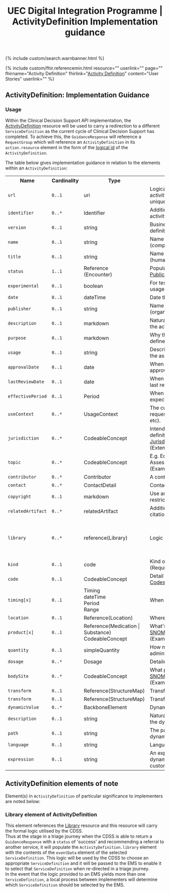 ﻿---
title: UEC Digital Integration Programme | ActivityDefinition Implementation guidance
keywords: activitydefinition, rest,
tags: [rest,fhir,api]
sidebar: ctp_rest_sidebar
permalink: api_activity_definition.html
summary: ActivityDefinition resource implementation guidance 
---

{% include custom/search.warnbanner.html %}

{% include custom/fhir.referencemin.html resource="" userlink="" page="" fhirname="Activity Definition" fhirlink="[Activity Definition](http://hl7.org/fhir/stu3/activitydefinition.html)" content="User Stories" userlink="" %}


## ActivityDefinition: Implementation Guidance ##
### Usage ###
Within the Clinical Decision Support API implementation, the [ActivityDefinition](http://hl7.org/fhir/stu3/activitydefinition.html) resource will be used to carry a redirection to a different `ServiceDefinition` as the current cycle of Clinical Decision Support has completed.
To achieve this, the `GuidanceResponse` will reference a `RequestGroup` which will reference an `ActivityDefinition` in its `action.resource` element in the form of the [logical id](http://hl7.org/fhir/STU3/resource.html#id) of the `ActivityDefinition`.

The table below gives implementation guidance in relation to the elements within an `ActivityDefinition`:


<table style="min-width:100%;width:100%">
<tr>
    <th style="width:10%;">Name</th>
    <th style="width:5%;">Cardinality</th>
    <th style="width:10%;">Type</th>
      <th style="width:40%;">FHIR Documentation</th>
   <th style="width:35%;">CDS Implementation Guidance</th>
</tr>

<tr>
  <td><code class="highlighter-rouge">url</code></td>
    <td><code class="highlighter-rouge">0..1</code></td>
    <td>uri</td>
    <td>Logical URI to reference this activity definition (globally unique)</td>
<td></td>
</tr>
<tr>
   <td><code class="highlighter-rouge">identifier</code></td>
   <td><code class="highlighter-rouge">0..*</code></td>
    <td>Identifier</td>
    <td>Additional identifier for the activity definition</td>
 <td></td>
</tr>
<tr>
   <td><code class="highlighter-rouge">version</code></td>
        <td><code class="highlighter-rouge">0..1</code></td>
    <td>string</td>
    <td>Business version of the activity definition</td>
<td></td>
</tr>
<tr>
    <td><code class="highlighter-rouge">name</code></td>
     <td><code class="highlighter-rouge">0..1</code></td>
    <td>string</td>
    <td>Name for this activity definition (computer friendly)</td>
   <td></td>
</tr> 
<tr>
  <td><code class="highlighter-rouge">title</code></td>
      <td><code class="highlighter-rouge">0..1</code></td>
    <td>string</td>
    <td>Name for this activity definition (human friendly)</td>
<td></td>
 </tr>
<tr>
   <td><code class="highlighter-rouge">status</code></td>
      <td><code class="highlighter-rouge">1..1</code></td>
    <td>Reference<br>(Encounter)</td>
    <td>Populated by valueset <a href="https://www.hl7.org/fhir/stu3/valueset-publication-status.html">PublicationStatus</a> (Required)</td>
<td>This MUST be populated with the value of 'active'.</td>
  </tr>
<tr>
    <td><code class="highlighter-rouge">experimental</code></td>
        <td><code class="highlighter-rouge">0..1</code></td>
    <td>boolean</td>
    <td>For testing purposes, not real usage</td>
<td>This MUST be populated with the value of 'false'.</td>
  </tr>
<tr>
    <td><code class="highlighter-rouge">date</code></td>
        <td><code class="highlighter-rouge">0..1</code></td>
    <td>dateTime</td>
    <td>Date this was last changed</td>
<td></td>
  </tr>
<tr>
    <td><code class="highlighter-rouge">publisher</code></td>
      <td><code class="highlighter-rouge">0..1</code></td>
    <td>string</td>
    <td>Name of the publisher (organization or individual)</td>
<td></td>
 </tr>
<tr>
    <td><code class="highlighter-rouge">description</code></td>
      <td><code class="highlighter-rouge">0..1</code></td>
    <td>markdown</td>
    <td>Natural language description of the activity definition</td>
<td></td>
 </tr>
<tr>
   <td><code class="highlighter-rouge">purpose</code></td>
      <td><code class="highlighter-rouge">0..1</code></td>
     <td>markdown</td>
    <td>Why this activity definition is defined</td>
<td></td>
  </tr>
<tr>
    <td><code class="highlighter-rouge">usage</code></td>
        <td><code class="highlighter-rouge">0..1</code></td>
  <td>string</td>
    <td>Describes the clinical usage of the asset</td>
<td></td>
  </tr>
<tr>
    <td><code class="highlighter-rouge">approvalDate</code></td>
        <td><code class="highlighter-rouge">0..1</code></td>
   <td>date</td>
    <td>When the activity definition was approved by publisher</td>
<td></td>
  </tr>
<tr>
    <td><code class="highlighter-rouge">lastReviewDate</code></td>
      <td><code class="highlighter-rouge">0..1</code></td>
    <td>date</td>
    <td>When the activity definition was last reviewed</td>
<td></td>
 </tr>
<tr>
   <td><code class="highlighter-rouge">effectivePeriod</code></td>
      <td><code class="highlighter-rouge">0..1</code></td>
     <td>Period</td>
    <td>When the activity definition is expected to be used</td>
<td></td>
  </tr>
<tr>
   <td><code class="highlighter-rouge">useContext</code></td>
      <td><code class="highlighter-rouge">0..*</code></td>
     <td>UsageContext</td>
    <td>The current setting of the request (inpatient, outpatient, etc).</td>
<td>This MUST match the useContext of the calling and receiving <code class="highlighter-rouge">ServiceDefinitions</code>.</td>
  </tr>
<tr>
    <td><code class="highlighter-rouge">jurisdiction</code></td>
      <td><code class="highlighter-rouge">0..*</code></td>
    <td>CodeableConcept</td>
    <td>Intended jurisdiction for activity definition (if applicable) <a href="https://www.hl7.org/fhir/stu3/valueset-jurisdiction.html">Jurisdiction ValueSet</a> (Extensible)</td>
<td>This MUST match the jurisdiction of the calling and receiving <code class="highlighter-rouge">ServiceDefinitions</code>.</td>
 </tr>
<tr>
    <td><code class="highlighter-rouge">topic</code></td>
      <td><code class="highlighter-rouge">0..*</code></td>
    <td>CodeableConcept</td>
    <td>E.g. Education, Treatment, Assessment, etc <a href="https://www.hl7.org/fhir/stu3/valueset-definition-topic.html">DefinitionTopic</a> (Example)</td>
<td>This MUST be populated with the value of 'assessment'.</td>
 </tr>
<tr>
    <td><code class="highlighter-rouge">contributor</code></td>
      <td><code class="highlighter-rouge">0..*</code></td>
    <td>Contributor</td>
    <td>A content contributor</td>
<td></td>
 </tr>
<tr>
    <td><code class="highlighter-rouge">contact</code></td>
      <td><code class="highlighter-rouge">0..*</code></td>
    <td>ContactDetail</td>
    <td>Contact details for the publisher</td>
<td></td>
 </tr>
<tr>
    <td><code class="highlighter-rouge">copyright</code></td>
      <td><code class="highlighter-rouge">0..1</code></td>
    <td>markdown</td>
    <td>Use and/or publishing restrictions</td>
<td></td>
 </tr>
<tr>
    <td><code class="highlighter-rouge">relatedArtifact</code></td>
      <td><code class="highlighter-rouge">0..*</code></td>
    <td>relatedArtifact</td>
    <td>Additional documentation, citations, etc</td>
<td></td>
 </tr>
<tr>
    <td><code class="highlighter-rouge">library</code></td>
      <td><code class="highlighter-rouge">0..*</code></td>
    <td>reference(Library)</td>
    <td>Logic used by the asset</td>
<td>A CDSS MUST populate the referenced <code class="highlighter-rouge">Library.dataRequirement</code> element to match the contents of the <code class="highlighter-rouge">ServiceDefinition.trigger.eventData</code> element for the <code class="highlighter-rouge">ServiceDefinition</code> to which the EMS is to be re-directed.</td>
 </tr>
<tr>
    <td><code class="highlighter-rouge">kind</code></td>
      <td><code class="highlighter-rouge">0..1</code></td>
    <td>code</td>
    <td>Kind of resource <a href="https://www.hl7.org/fhir/stu3/valueset-resource-types.html">ResourceType</a> (Required)</td>
<td>This MUST NOT be populated.</td>
 </tr>
<tr>
    <td><code class="highlighter-rouge">code</code></td>
      <td><code class="highlighter-rouge">0..1</code></td>
    <td>CodeableConcept</td>
    <td>Detail type of activity <a href="https://www.hl7.org/fhir/stu3/valueset-action-participant-type.html">Procedure Codes (SNOMED CT)</a> (Example)</td>
<td>This MUST NOT be populated.</td>
 </tr>
<tr>
    <td><code class="highlighter-rouge">timing[x]</code></td>
      <td><code class="highlighter-rouge">0..1</code></td>
    <td>Timing<br>dateTime<br>Period<br>Range</td>
    <td>When activity is to occur</td>
<td>This MUST NOT be populated.</td>
 </tr>
<tr>
    <td><code class="highlighter-rouge">location</code></td>
      <td><code class="highlighter-rouge">0..1</code></td>
    <td>Reference(Location)</td>
    <td>Where it should happen</td>
<td>This MUST NOT be populated.</td>
 </tr>
<tr>
    <td><code class="highlighter-rouge">product[x]</code></td>
      <td><code class="highlighter-rouge">0..1</code></td>
    <td>Reference(Medication | Substance)<br>CodeableConcept</td>
    <td>What's administered/supplied <a href="https://www.hl7.org/fhir/stu3/valueset-medication-codes.html">SNOMED CT Medication Codes</a> (Example)</td>
<td>This MUST NOT be populated.</td>
 </tr>
<tr>
    <td><code class="highlighter-rouge">quantity</code></td>
      <td><code class="highlighter-rouge">0..1</code></td>
    <td>simpleQuantity</td>
    <td>How much is administered/consumed/supplied</td>
<td>This MUST NOT be populated.</td>
 </tr>
<tr>
    <td><code class="highlighter-rouge">dosage</code></td>
      <td><code class="highlighter-rouge">0..*</code></td>
    <td>Dosage</td>
    <td>Detailed dosage instructions</td>
<td>This MUST NOT be populated.</td>
 </tr>
<tr>
    <td><code class="highlighter-rouge">bodySite</code></td>
      <td><code class="highlighter-rouge">0..*</code></td>
    <td>CodeableConcept</td>
    <td>What part of body to perform on <a href="https://www.hl7.org/fhir/stu3/valueset-body-site.html">SNOMED CT Body Structures</a> (Example)</td>
<td>This MUST NOT be populated.</td>
 </tr>
<tr>
    <td><code class="highlighter-rouge">transform</code></td>
      <td><code class="highlighter-rouge">0..1</code></td>
    <td>Reference(StructureMap)</td>
    <td>Transform to apply the template</td>
<td>This MUST NOT be populated.</td>
 </tr>
<tr>
    <td><code class="highlighter-rouge">transform</code></td>
      <td><code class="highlighter-rouge">0..1</code></td>
    <td>Reference(StructureMap)</td>
    <td>Transform to apply the template</td>
<td>This MUST NOT be populated.</td>
 </tr>
<tr>
    <td><code class="highlighter-rouge">dynamicValue</code></td>
      <td><code class="highlighter-rouge">0..*</code></td>
    <td>BackboneElement</td>
    <td>Dynamic aspects of the definition</td>
<td>This MUST NOT be populated.</td>
 </tr>
<tr>
    <td><code class="highlighter-rouge">description</code></td>
      <td><code class="highlighter-rouge">0..1</code></td>
    <td>string</td>
    <td>Natural language description of the dynamic value</td>
<td></td>
 </tr>
<tr>
    <td><code class="highlighter-rouge">path</code></td>
      <td><code class="highlighter-rouge">0..1</code></td>
    <td>string</td>
    <td>The path to the element to be set dynamically</td>
<td></td>
 </tr>
<tr>
    <td><code class="highlighter-rouge">language</code></td>
      <td><code class="highlighter-rouge">0..1</code></td>
    <td>string</td>
    <td>Language of the expression</td>
<td></td>
 </tr>
<tr>
    <td><code class="highlighter-rouge">expression</code></td>
      <td><code class="highlighter-rouge">0..1</code></td>
    <td>string</td>
    <td>An expression that provides the dynamic value for the customization</td>
<td></td>
 </tr>
</table>

## ActivityDefinition elements of note ##
Element(s) in `ActivityDefinition` of particular significance to implementers are noted below:  

### Library element of ActivityDefinition ###
This element references the [Library](http://hl7.org/fhir/stu3/library.html) resource and this resource will carry the formal logic utilised by the CDSS.  
Thus at the stage in a triage journey when the CDSS is able to return a `GuidanceResponse` with a `status` of 'success' and recommending a referral to another service, it will populate the `ActivityDefinition.library` element with the contents of the `eventData` element of the selected `ServiceDefinition`.
This logic will be used by the CDSS to choose an appropriate `ServiceDefinition` and it will be passed to the EMS to enable it to select that `ServiceDefinition` when re-directed in a triage journey.  
In the event that the logic provided to an EMS yields more than one `ServiceDefinition`, a local process between implementers will determine which `ServiceDefinition` should be selected by the EMS.














